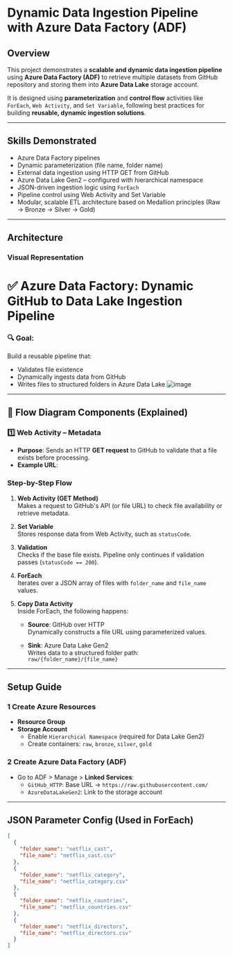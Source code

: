 # Dynamic Data Ingestion Pipeline with Azure Data Factory (ADF)

## Overview

This project demonstrates a **scalable and dynamic data ingestion pipeline** using **Azure Data Factory (ADF)** to retrieve multiple datasets from GitHub repository and storing them into **Azure Data Lake** storage account.

It is designed using **parameterization** and **control flow** activities like `ForEach`, `Web Activity`, and `Set Variable`, following best practices for building **reusable, dynamic ingestion solutions**.

---

## Skills Demonstrated

- Azure Data Factory pipelines
- Dynamic parameterization (file name, folder name)
- External data ingestion using HTTP GET from GitHub
- Azure Data Lake Gen2 – configured with hierarchical namespace
- JSON-driven ingestion logic using `ForEach`
- Pipeline control using Web Activity and Set Variable
- Modular, scalable ETL architecture based on Medallion principles (Raw → Bronze → Silver → Gold)

---

## Architecture

### Visual Representation

# ✅ Azure Data Factory: Dynamic GitHub to Data Lake Ingestion Pipeline

### 🔍 Goal:
Build a reusable pipeline that:
- Validates file existence
- Dynamically ingests data from GitHub
- Writes files to structured folders in Azure Data Lake
![image](https://github.com/user-attachments/assets/ee6d4fa9-f49f-4f3c-86a8-cf95c8b6740e)
---

## 🧩 Flow Diagram Components (Explained)

### 1️⃣ Web Activity – Metadata
- **Purpose**: Sends an HTTP **GET request** to GitHub to validate that a file exists before processing.
- **Example URL**:
### Step-by-Step Flow

1. **Web Activity (GET Method)**  
   Makes a request to GitHub's API (or file URL) to check file availability or retrieve metadata.

2. **Set Variable**  
   Stores response data from Web Activity, such as `statusCode`.

3. **Validation**  
   Checks if the base file exists. Pipeline only continues if validation passes (`statusCode == 200`).

4. **ForEach**  
   Iterates over a JSON array of files with `folder_name` and `file_name` values.

5. **Copy Data Activity**  
   Inside ForEach, the following happens:
   
   - **Source**: GitHub over HTTP  
     Dynamically constructs a file URL using parameterized values.
   
   - **Sink**: Azure Data Lake Gen2  
     Writes data to a structured folder path: `raw/{folder_name}/{file_name}`

---

## Setup Guide

### 1️ Create Azure Resources

- **Resource Group**
- **Storage Account**
  - Enable `Hierarchical Namespace` (required for Data Lake Gen2)
  - Create containers: `raw`, `bronze`, `silver`, `gold`

### 2️ Create Azure Data Factory (ADF)

- Go to ADF > Manage > **Linked Services**:
  - `GitHub_HTTP`: Base URL → `https://raw.githubusercontent.com/`
  - `AzureDataLakeGen2`: Link to the storage account

---

## JSON Parameter Config (Used in ForEach)

```json
[
  {
    "folder_name": "netflix_cast",
    "file_name": "netflix_cast.csv"
  },
  {
    "folder_name": "netflix_category",
    "file_name": "netflix_category.csv"
  },
  {
    "folder_name": "netflix_countries",
    "file_name": "netflix_countries.csv"
  },
  {
    "folder_name": "netflix_directors",
    "file_name": "netflix_directors.csv"
  }
]

